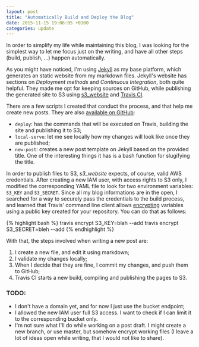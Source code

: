```yaml
---
layout: post
title: "Automatically Build and Deploy the Blog"
date: 2015-11-15 19:06:05 +0100
categories: update
---
```

In order to simplify my life while maintaining this blog, I was looking for the simplest way to let me focus just on the writing, and have all other steps (build, publish, ...) happen automatically.

As you might have noticed, I'm using [Jekyll](http://jekyllrb.com/) as my base platform, which generates an static website from my markdown files. Jekyll's website has sections on *Deployment methods* and *Continuous Integration*, both quite helpful. They made me opt for keeping sources on GitHub, while publishing the generated site to S3 using [s3_website](https://github.com/laurilehmijoki/s3_website) and [Travis CI](https://travis-ci.org/).

There are a few scripts I created that conduct the process, and that help me create new posts. They are also [available on GitHub](https://github.com/lucastorri/my-blog/tree/master/_scripts):

* `deploy`: has the commands that will be executed on Travis, building the site and publishing it to S3;
* `local-serve`: let me see locally how my changes will look like once they are published;
* `new-post`: creates a new post template on Jekyll based on the provided title. One of the interesting things it has is a bash function for slugifying the title.

In order to publish files to S3, *s3_website* expects, of course, valid AWS credentials. After creating a new IAM user, with access rights to S3 only, I modified the corresponding YAML file to look for two environment variables: `S3_KEY` and `S3_SECRET`. Since all my blog informations are in the open, I searched for a way to securely pass the credentials to the build process, and learned that Travis' command line client allows [encrypting](http://docs.travis-ci.com/user/encryption-keys/) variables using a public key created for your repository. You can do that as follows:

{% highlight bash %}
travis encrypt S3_KEY=blah --add
travis encrypt S3_SECRET=bleh --add
{% endhighlight %}


With that, the steps involved when writing a new post are:

1. I create a new file, and edit it using markdown;
2. I validate my changes locally;
3. When I decide that they are fine, I commit my changes, and push them to GitHub;
4. Travis CI starts a new build, compiling and publishing the pages to S3.


### TODO:

* I don't have a domain yet, and for now I just use the bucket endpoint;
* I allowed the new IAM user full S3 access. I want to check if I can limit it to the corresponding bucket only.
* I'm not sure what I'll do while working on a post draft. I might create a new branch, or use master, but somehow encrypt working files (I leave a lot of ideas open while writing, that I would not like to share).
